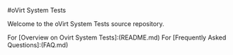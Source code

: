 #oVirt System Tests

Welcome to the oVirt System Tests source repository.


For [Overview on Ovirt System Tests]:(README.md)
For [Frequently Asked Questions]:(FAQ.md)

